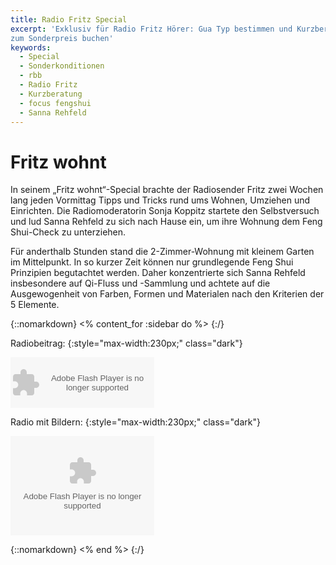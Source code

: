 ```yaml
---
title: Radio Fritz Special
excerpt: 'Exklusiv für Radio Fritz Hörer: Gua Typ bestimmen und Kurzberatung
zum Sonderpreis buchen'
keywords:
  - Special
  - Sonderkonditionen
  - rbb
  - Radio Fritz
  - Kurzberatung
  - focus fengshui
  - Sanna Rehfeld
---
```


# Fritz wohnt

In seinem „Fritz wohnt“-Special brachte der Radiosender Fritz zwei Wochen lang jeden Vormittag Tipps und Tricks rund ums Wohnen, Umziehen und Einrichten. Die Radiomoderatorin Sonja Koppitz startete den Selbstversuch und lud Sanna Rehfeld zu sich nach Hause ein, um ihre Wohnung dem Feng Shui-Check zu unterziehen.

Für anderthalb Stunden stand die 2-Zimmer-Wohnung mit kleinem Garten im Mittelpunkt. In so kurzer Zeit können nur grundlegende Feng Shui Prinzipien begutachtet werden. Daher konzentrierte sich Sanna Rehfeld insbesondere auf Qi-Fluss und -Sammlung und achtete auf die Ausgewogenheit von Farben, Formen und Materialen nach den Kriterien der 5 Elemente.


{::nomarkdown}
<% content_for :sidebar do %>
{:/}

Radiobeitrag:
{:style="max-width:230px;" class="dark"}

<object height="81" width="230"> <param name="movie"
value="https://player.soundcloud.com/player.swf?url=http%3A%2F%2Fapi.soundcloud.com%2Ftracks%2F40290328&amp;show_comments=false&amp;auto_play=false&amp;color=040305"></param>
<param name="allowscriptaccess" value="always"></param> <embed
allowscriptaccess="always" height="81"
src="https://player.soundcloud.com/player.swf?url=http%3A%2F%2Fapi.soundcloud.com%2Ftracks%2F40290328&amp;show_comments=false&amp;auto_play=false&amp;color=040305"
type="application/x-shockwave-flash" width="230"></embed> </object>

Radio mit Bildern:
{:style="max-width:230px;" class="dark"}

<embed type="application/x-shockwave-flash"
src="http://www.fritz.de/fri/js/mediaplayer/player.swf" width="230"
height="159" style="undefined" id="mpl" name="mpl" quality="high"
allowfullscreen="true" allowscriptaccess="always" wmode="opaque"
flashvars="skin=http://www.fritz.de/fri/js/mediaplayer/skins/fritzSkin/fritzSkin.xml&amp;streamer=rtmp://ondemand.rbb-online.de/ondemand&amp;file=/frz/vj/2012/03/feng_shui.mp4&amp;image=http://www.fritz.de/etc/medialib/rbb/fri/bilder/beitraege/media/fritz_tv/vorschau_sonja_feng.file.407.229.jpg">


{::nomarkdown}
<% end %>
{:/}
